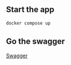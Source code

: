 ## Start the app
```bash
docker compose up
```
## Go the swagger
[Swagger](http://localhost:8000/docs)
